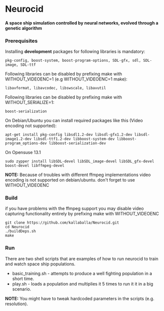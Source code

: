 # Neurocid
#### A space ship simulation controlled by neural networks, evolved through a genetic algorithm

### Prerequisites
Installing **development** packages for following libraries is mandatory: 

    pkg-config, boost-system, boost-program-options, SDL-gfx, sdl, SDL-image, SDL-ttf

Following libraries can be disabled by prefixing make with WITHOUT_VIDEOENC=1 (e.g WITHOUT_VIDEOENC=1 make):

    libavformat, libavcodec, libswscale, libavutil

Following libraries can be disabled by prefixing make with WITHOUT_SERIALIZE=1:

    boost-serialization

On Debian/Ubuntu you can install required packages like this (Video encoding not supported):

    apt-get install pkg-config libsdl1.2-dev libsdl-gfx1.2-dev libsdl-image1.2-dev libsdl-ttf1.2-dev libboost-system-dev libboost-program_options-dev libboost-serialization-dev 
    
On Opensuse 13.1

    sudo zypper install libSDL-devel libSDL_image-devel libSDL_gfx-devel boost-devel libffmpeg-devel

**NOTE:** Because of troubles with different ffmpeg implementations video encoding is not supported on debian/ubuntu. don't forget to use WITHOUT_VIDEOENC

### Build
if you have problems with the ffmpeg support you may disable video capturing functionality entirely by prefixing make with WITHOUT_VIDEOENC

    git clone https://github.com/kallaballa/Neurocid.git
    cd Neurocid
    ./buildDeps.sh
    make
    
### Run
There are two shell scripts that are examples of how to run neurocid to train and watch space ship populations.
* basic_training.sh - attempts to produce a well fighting population in a short time.
* play.sh - loads a population and multiplies it 5 times to run it it in a big scenario.

**NOTE:** You might have to tweak hardcoded parameters in the scripts (e.g. resolution).

    
